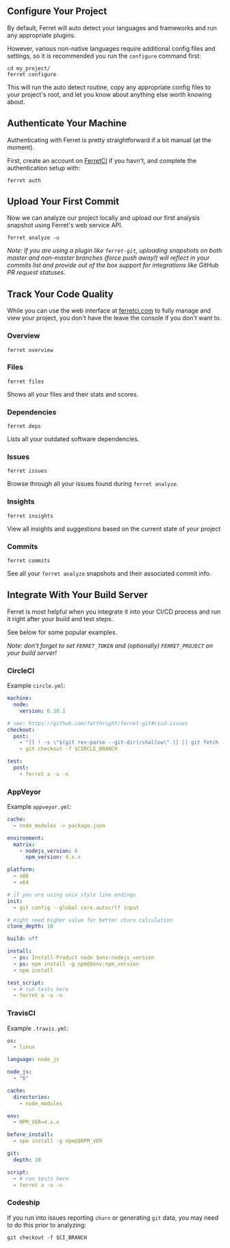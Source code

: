 ## Configure Your Project

By default, Ferret will auto detect your languages and frameworks
and run any appropriate plugins.

However, various non-native languages require additional config
files and settings, so it is recommended you run the `configure` command first:

    cd my_project/
    ferret configure

This will run the auto detect routine, copy any appropriate config
files to your project's root, and let you know about anything else worth knowing about.

## Authenticate Your Machine

Authenticating with Ferret is pretty straightforward if a bit manual (at the moment).

First, create an account on [FerretCI](https://ferretci.com) if you havn't,
and complete the authentication setup with:

    ferret auth

## Upload Your First Commit

Now we can analyze our project locally and upload our first analysis snapshot
using Ferret's web service API.

    ferret analyze -u

*Note: If you are using a plugin like `ferret-git`, uploading snapshots
on both master and non-master branches (force push away!) will reflect in
your commits list and provide out of the box support for integrations like
GitHub PR request statuses.*

## Track Your Code Quality

While you can use the web interface at [ferretci.com](https://ferretci.com) to fully
manage and view your project, you don't have the
leave the console if you don't want to.

### Overview

    ferret overview

### Files

    ferret files

Shows all your files and their stats and scores.

### Dependencies

    ferret deps

Lists all your outdated software dependencies.

### Issues

    ferret issues

Browse through all your issues found during `ferret analyze`.

### Insights

    ferret insights

View all insights and suggestions based on the current state of your project

### Commits

    ferret commits

See all your `ferret analyze` snapshots and their associated commit info.

## Integrate With Your Build Server

Ferret is most helpful when you integrate it into your CI/CD process
and run it right after your build and test steps.

See below for some popular examples.

*Note: don't forget to set `FERRET_TOKEN` and
(optionally) `FERRET_PROJECT` on your build server!*

### CircleCI

Example `circle.yml`:

```yaml
machine:
  node:
    version: 6.10.1

# see: https://github.com/forthright/ferret-git#cicd-issues
checkout:
  post:
    - "[[ ! -s \"$(git rev-parse --git-dir)/shallow\" ]] || git fetch --unshallow"
    - git checkout -f $CIRCLE_BRANCH

test:
  post:
    - ferret a -u -n
```

### AppVeyor

Example `appveyor.yml`:

```yaml
cache:
  - node_modules -> package.json

environment:
  matrix:
    - nodejs_version: 6
      npm_version: 4.x.x

platform:
  - x86
  - x64

# if you are using unix style line endings
init:
  - git config --global core.autocrlf input

# might need higher value for better churn calculation
clone_depth: 10

build: off

install:
  - ps: Install-Product node $env:nodejs_version
  - ps: npm install -g npm@$env:npm_version
  - npm install

test_script:
  - # run tests here
  - ferret a -u -n
```

### TravisCI

Example `.travis.yml`:

```yaml
os:
  - linux

language: node_js

node_js:
  - "6"

cache:
  directories:
    - node_modules

env:
  - NPM_VER=4.x.x

before_install:
  - npm install -g npm@$NPM_VER

git:
  depth: 10

script:
  - # run tests here
  - ferret a -u -n
```

### Codeship

If you run into issues reporting `churn` or generating `git` data, you may need to do this
prior to analyzing:

    git checkout -f $CI_BRANCH

